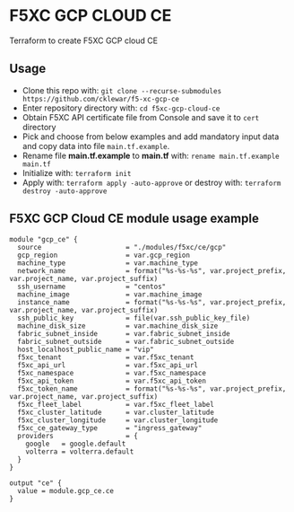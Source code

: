 # F5XC GCP CLOUD CE

Terraform to create F5XC GCP cloud CE

## Usage

- Clone this repo with: `git clone --recurse-submodules https://github.com/cklewar/f5-xc-gcp-ce`
- Enter repository directory with: `cd f5xc-gcp-cloud-ce`
- Obtain F5XC API certificate file from Console and save it to `cert` directory
- Pick and choose from below examples and add mandatory input data and copy data into file `main.tf.example`.
- Rename file __main.tf.example__ to __main.tf__ with: `rename main.tf.example main.tf`
- Initialize with: `terraform init`
- Apply with: `terraform apply -auto-approve` or destroy with: `terraform destroy -auto-approve`

## F5XC GCP Cloud CE module usage example

````hcl
module "gcp_ce" {
  source                     = "./modules/f5xc/ce/gcp"
  gcp_region                 = var.gcp_region
  machine_type               = var.machine_type
  network_name               = format("%s-%s-%s", var.project_prefix, var.project_name, var.project_suffix)
  ssh_username               = "centos"
  machine_image              = var.machine_image
  instance_name              = format("%s-%s-%s", var.project_prefix, var.project_name, var.project_suffix)
  ssh_public_key             = file(var.ssh_public_key_file)
  machine_disk_size          = var.machine_disk_size
  fabric_subnet_inside       = var.fabric_subnet_inside
  fabric_subnet_outside      = var.fabric_subnet_outside
  host_localhost_public_name = "vip"
  f5xc_tenant                = var.f5xc_tenant
  f5xc_api_url               = var.f5xc_api_url
  f5xc_namespace             = var.f5xc_namespace
  f5xc_api_token             = var.f5xc_api_token
  f5xc_token_name            = format("%s-%s-%s", var.project_prefix, var.project_name, var.project_suffix)
  f5xc_fleet_label           = var.f5xc_fleet_label
  f5xc_cluster_latitude      = var.cluster_latitude
  f5xc_cluster_longitude     = var.cluster_longitude
  f5xc_ce_gateway_type       = "ingress_gateway"
  providers                  = {
    google   = google.default
    volterra = volterra.default
  }
}

output "ce" {
  value = module.gcp_ce.ce
}
````